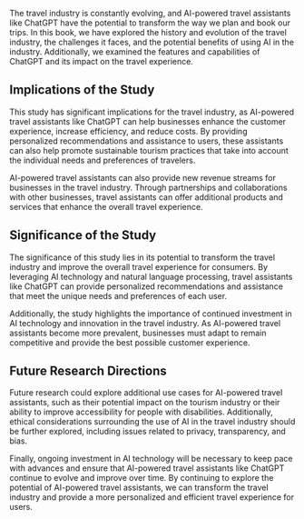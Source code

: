 

The travel industry is constantly evolving, and AI-powered travel assistants like ChatGPT have the potential to transform the way we plan and book our trips. In this book, we have explored the history and evolution of the travel industry, the challenges it faces, and the potential benefits of using AI in the industry. Additionally, we examined the features and capabilities of ChatGPT and its impact on the travel experience.

Implications of the Study
-------------------------

This study has significant implications for the travel industry, as AI-powered travel assistants like ChatGPT can help businesses enhance the customer experience, increase efficiency, and reduce costs. By providing personalized recommendations and assistance to users, these assistants can also help promote sustainable tourism practices that take into account the individual needs and preferences of travelers.

AI-powered travel assistants can also provide new revenue streams for businesses in the travel industry. Through partnerships and collaborations with other businesses, travel assistants can offer additional products and services that enhance the overall travel experience.

Significance of the Study
-------------------------

The significance of this study lies in its potential to transform the travel industry and improve the overall travel experience for consumers. By leveraging AI technology and natural language processing, travel assistants like ChatGPT can provide personalized recommendations and assistance that meet the unique needs and preferences of each user.

Additionally, the study highlights the importance of continued investment in AI technology and innovation in the travel industry. As AI-powered travel assistants become more prevalent, businesses must adapt to remain competitive and provide the best possible customer experience.

Future Research Directions
--------------------------

Future research could explore additional use cases for AI-powered travel assistants, such as their potential impact on the tourism industry or their ability to improve accessibility for people with disabilities. Additionally, ethical considerations surrounding the use of AI in the travel industry should be further explored, including issues related to privacy, transparency, and bias.

Finally, ongoing investment in AI technology will be necessary to keep pace with advances and ensure that AI-powered travel assistants like ChatGPT continue to evolve and improve over time. By continuing to explore the potential of AI-powered travel assistants, we can transform the travel industry and provide a more personalized and efficient travel experience for users.

